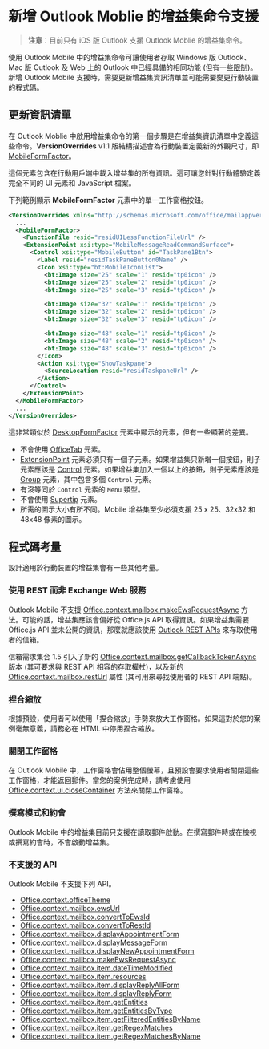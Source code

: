 # <a name="add-support-for-add-in-commands-for-outlook-mobile"></a>新增 Outlook Moblie 的增益集命令支援

> **注意**：目前只有 iOS 版 Outlook 支援 Outlook Moblie 的增益集命令。

使用 Outlook Mobile 中的增益集命令可讓使用者存取 Windows 版 Outlook、Mac 版 Outlook 及 Web 上的 Outlook 中已經具備的相同功能 (但有一些[限制](#code-considerations))。新增 Outlook Mobile 支援時，需要更新增益集資訊清單並可能需要變更行動裝置的程式碼。

## <a name="updating-the-manifest"></a>更新資訊清單

在 Outlook Moblie 中啟用增益集命令的第一個步驟是在增益集資訊清單中定義這些命令。**VersionOverrides** v1.1 版結構描述會為行動裝置定義新的外觀尺寸，即 [MobileFormFactor](../../../reference/manifest/mobileformfactor.md)。

這個元素包含在行動用戶端中載入增益集的所有資訊。這可讓您針對行動體驗定義完全不同的 UI 元素和 JavaScript 檔案。

下列範例顯示 **MobileFormFactor** 元素中的單一工作窗格按鈕。

```xml
<VersionOverrides xmlns="http://schemas.microsoft.com/office/mailappversionoverrides/1.1" xsi:type="VersionOverridesV1_1">
  ...
  <MobileFormFactor>
    <FunctionFile resid="residUILessFunctionFileUrl" />
    <ExtensionPoint xsi:type="MobileMessageReadCommandSurface">
      <Control xsi:type="MobileButton" id="TaskPane1Btn">
        <Label resid="residTaskPaneButton0Name" />
        <Icon xsi:type="bt:MobileIconList">
          <bt:Image size="25" scale="1" resid="tp0icon" />
          <bt:Image size="25" scale="2" resid="tp0icon" />
          <bt:Image size="25" scale="3" resid="tp0icon" />

          <bt:Image size="32" scale="1" resid="tp0icon" />
          <bt:Image size="32" scale="2" resid="tp0icon" />
          <bt:Image size="32" scale="3" resid="tp0icon" />

          <bt:Image size="48" scale="1" resid="tp0icon" />
          <bt:Image size="48" scale="2" resid="tp0icon" />
          <bt:Image size="48" scale="3" resid="tp0icon" />
        </Icon>
        <Action xsi:type="ShowTaskpane">
          <SourceLocation resid="residTaskpaneUrl" />
        </Action>
      </Control>
    </ExtensionPoint>
  </MobileFormFactor>
  ...
</VersionOverrides>
```

這非常類似於 [DesktopFormFactor](../../../reference/manifest/desktopformfactor.md) 元素中顯示的元素，但有一些顯著的差異。

- 不會使用 [OfficeTab](../../../reference/manifest/officetab.md) 元素。
- [ExtensionPoint](../../../reference/manifest/exensionpoint.md) 元素必須只有一個子元素。如果增益集只新增一個按鈕，則子元素應該是 [Control](../../../reference/manifest/control.md) 元素。如果增益集加入一個以上的按鈕，則子元素應該是 [Group](../../../reference/manifest/group.md) 元素，其中包含多個 `Control` 元素。
- 有沒等同於 `Control` 元素的 `Menu` 類型。
- 不會使用 [Supertip](../../../reference/manifest/supertip.md) 元素。
- 所需的圖示大小有所不同。Mobile 增益集至少必須支援 25 x 25、32x32 和 48x48 像素的圖示。

## <a name="code-considerations"></a>程式碼考量

設計適用於行動裝置的增益集會有一些其他考量。

### <a name="use-rest-instead-of-exchange-web-services"></a>使用 REST 而非 Exchange Web 服務

Outlook Mobile 不支援 [Office.context.mailbox.makeEwsRequestAsync](../../../reference/outlook/Office.context.mailbox.md) 方法。可能的話，增益集應該會偏好從 Office.js API 取得資訊。如果增益集需要 Office.js API 並未公開的資訊，那麼就應該使用 [Outlook REST APIs](https://dev.outlook.com/restapi/reference) 來存取使用者的信箱。 

信箱需求集合 1.5 引入了新的 [Office.context.mailbox.getCallbackTokenAsync](https://dev.outlook.com/reference/add-ins/1.5/Office.context.mailbox.html#getCallbackTokenAsync) 版本 (其可要求與 REST API 相容的存取權杖)，以及新的 [Office.context.mailbox.restUrl](https://dev.outlook.com/reference/add-ins/1.5/Office.context.mailbox.html#restUrl) 屬性 (其可用來尋找使用者的 REST API 端點)。

### <a name="pinch-zoom"></a>捏合縮放

根據預設，使用者可以使用「捏合縮放」手勢來放大工作窗格。如果這對於您的案例毫無意義，請務必在 HTML 中停用捏合縮放。

### <a name="closing-taskpanes"></a>關閉工作窗格

在 Outlook Mobile 中，工作窗格會佔用整個螢幕，且預設會要求使用者關閉這些工作窗格，才能返回郵件。當您的案例完成時，請考慮使用 [Office.context.ui.closeContainer](https://dev.outlook.com/reference/add-ins/1.5/Office.context.ui.html#closeContainer) 方法來關閉工作窗格。

### <a name="compose-mode-and-appointments"></a>撰寫模式和約會

Outlook Mobile 中的增益集目前只支援在讀取郵件啟動。在撰寫郵件時或在檢視或撰寫約會時，不會啟動增益集。

### <a name="unsupported-apis"></a>不支援的 API

Outlook Mobile 不支援下列 API。

  - [Office.context.officeTheme](../../../reference/outlook/Office.context.md)
  - [Office.context.mailbox.ewsUrl](../../../reference/outlook/Office.context.mailbox.md)
  - [Office.context.mailbox.convertToEwsId](../../../reference/outlook/Office.context.mailbox.md)
  - [Office.context.mailbox.convertToRestId](../../../reference/outlook/Office.context.mailbox.md)
  - [Office.context.mailbox.displayAppointmentForm](../../../reference/outlook/Office.context.mailbox.md)
  - [Office.context.mailbox.displayMessageForm](../../../reference/outlook/Office.context.mailbox.md)
  - [Office.context.mailbox.displayNewAppointmentForm](../../../reference/outlook/Office.context.mailbox.md)
  - [Office.context.mailbox.makeEwsRequestAsync](../../../reference/outlook/Office.context.mailbox.md)
  - [Office.context.mailbox.item.dateTimeModified](../../../reference/outlook/Office.context.mailbox.item.md)
  - [Office.context.mailbox.item.resources](../../../reference/outlook/Office.context.mailbox.item.md)
  - [Office.context.mailbox.item.displayReplyAllForm](../../../reference/outlook/Office.context.mailbox.item.md)
  - [Office.context.mailbox.item.displayReplyForm](../../../reference/outlook/Office.context.mailbox.item.md)
  - [Office.context.mailbox.item.getEntities](../../../reference/outlook/Office.context.mailbox.item.md)
  - [Office.context.mailbox.item.getEntitiesByType](../../../reference/outlook/Office.context.mailbox.item.md)
  - [Office.context.mailbox.item.getFilteredEntitiesByName](../../../reference/outlook/Office.context.mailbox.item.md)
  - [Office.context.mailbox.item.getRegexMatches](../../../reference/outlook/Office.context.mailbox.item.md)
  - [Office.context.mailbox.item.getRegexMatchesByName](../../../reference/outlook/Office.context.mailbox.item.md)